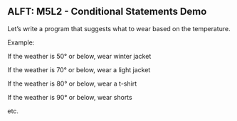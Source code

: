 ## ALFT: M5L2 - Conditional Statements Demo

Let’s write a program that suggests what to wear based on the temperature.

Example:

If the weather is 50° or below, wear winter jacket

If the weather is 70° or below, wear a light jacket

If the weather is 80° or below, wear a t-shirt

If the weather is 90° or below, wear shorts

etc.